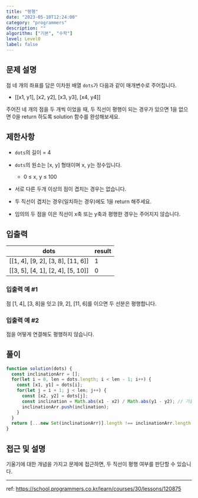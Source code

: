 ```yaml
---
title: "평행"
date: "2023-05-10T12:24:00"
category: "programmers"
description: ""
algorithm: ["기본", "수학"]
level: Level0
label: false
---
```


## 문제 설명

점 네 개의 좌표를 담은 이차원 배열 `dots`가 다음과 같이 매개변수로 주어집니다.

- [[x1, y1], [x2, y2], [x3, y3], [x4, y4]]

주어진 네 개의 점을 두 개씩 이었을 때, 두 직선이 평행이 되는 경우가 있으면 1을 없으면 0을 return 하도록 solution 함수를 완성해보세요.

## 제한사항

- `dots`의 길이 = 4

- `dots`의 원소는 [x, y] 형태이며 x, y는 정수입니다.

  - 0 ≤ x, y ≤ 100

- 서로 다른 두개 이상의 점이 겹치는 경우는 없습니다.

- 두 직선이 겹치는 경우(일치하는 경우)에도 1을 return 해주세요.

- 임의의 두 점을 이은 직선이 x축 또는 y축과 평행한 경우는 주어지지 않습니다.

## 입출력

| dots                              | result |
| --------------------------------- | ------ |
| [[1, 4], [9, 2], [3, 8], [11, 6]] | 1      |
| [[3, 5], [4, 1], [2, 4], [5, 10]] | 0      |

### 입출력 예 #1

점 [1, 4], [3, 8]을 잇고 [9, 2], [11, 6]를 이으면 두 선분은 평행합니다.

### 입출력 예 #2

점을 어떻게 연결해도 평행하지 않습니다.

## 풀이

```javascript
function solution(dots) {
  const inclinationArr = [];
  for(let i = 0, len = dots.length; i < len - 1; i++) {
    const [x1, y1] = dots[i];
    for(let j = i + 1; j < len; j++) {
      const [x2, y2] = dots[j];
      const inclination = Math.abs(x1 - x2) / Math.abs(y1 - y2); // 기울기
      inclinationArr.push(inclination);
    }
  }
  return [...new Set(inclinationArr)].length !== inclinationArr.length ? 1 : 0;
}
```

## 접근 및 설명

기울기에 대한 개념을 가지고 문제에 접근하면, 두 직선이 평행 여부를 판단할 수 있습니다.

---

ref: https://school.programmers.co.kr/learn/courses/30/lessons/120875